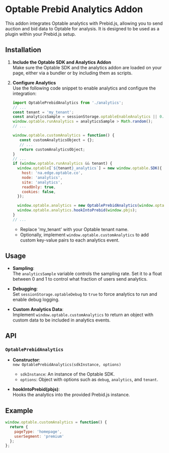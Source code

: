 # Optable Prebid Analytics Addon

This addon integrates Optable analytics with Prebid.js, allowing you to send auction and bid data to Optable for analysis. It is designed to be used as a plugin within your Prebid.js setup.

## Installation

1. **Include the Optable SDK and Analytics Addon**  
   Make sure the Optable SDK and the analytics addon are loaded on your page, either via a bundler or by including them as scripts.

2. **Configure Analytics**  
   Use the following code snippet to enable analytics and configure the integration:

   ```js
   import OptablePrebidAnalytics from './analytics';
   // ...
   const tenant = 'my_tenant';
   const analyticsSample = sessionStorage.optableEnableAnalytics || 0.1;
   window.optable.runAnalytics = analyticsSample > Math.random();
   // ...

   window.optable.customAnalytics = function() {
      const customAnalyticsObject = {};
      // ...
      return customAnalyticsObject;
   }
   // ...
   if (window.optable.runAnalytics && tenant) {
     window.optable[`${tenant}_analytics`] = new window.optable.SDK({
       host: 'na.edge.optable.co',
       node: 'analytics',
       site: 'analytics',
       readOnly: true,
       cookies: false,
     });

     window.optable.analytics = new OptablePrebidAnalytics(window.optable[`${tenant}_analytics`], { analytics: true, tenant, debug: !!sessionStorage.optableDebug });
     window.optable.analytics.hookIntoPrebid(window.pbjs);
   }
   // ...
   ```

   - Replace 'my_tenant' with your Optable tenant name.
   - Optionally, implement `window.optable.customAnalytics` to add custom key-value pairs to each analytics event.

## Usage

- **Sampling**:  
  The `analyticsSample` variable controls the sampling rate. Set it to a float between 0 and 1 to control what fraction of users send analytics.

- **Debugging**:  
  Set `sessionStorage.optableDebug` to `true` to force analytics to run and enable debug logging.

- **Custom Analytics Data**:  
  Implement `window.optable.customAnalytics` to return an object with custom data to be included in analytics events.

## API

### `OptablePrebidAnalytics`

- **Constructor**:  
  `new OptablePrebidAnalytics(sdkInstance, options)`
  - `sdkInstance`: An instance of the Optable SDK.
  - `options`: Object with options such as `debug`, `analytics`, and `tenant`.

- **hookIntoPrebid(pbjs)**:  
  Hooks the analytics into the provided Prebid.js instance.

## Example

```js
window.optable.customAnalytics = function() {
  return {
    pageType: 'homepage',
    userSegment: 'premium'
  };
};
```
